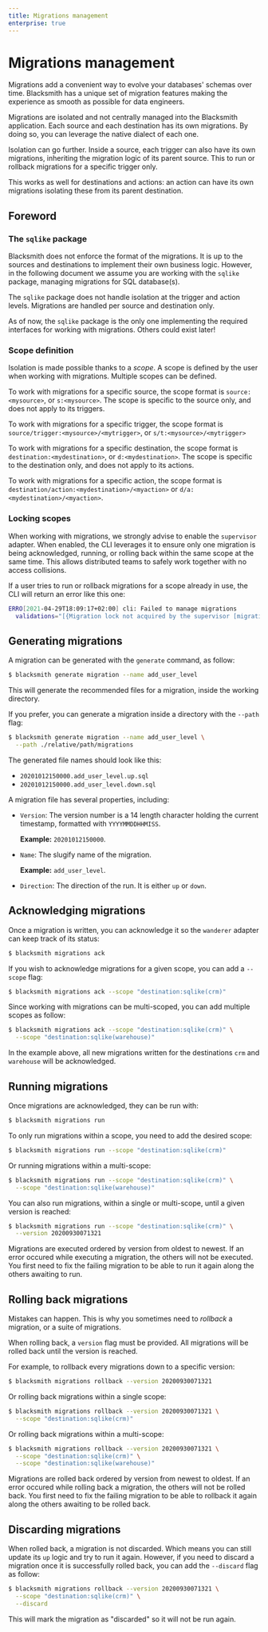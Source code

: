 ```yaml
---
title: Migrations management
enterprise: true
---
```


# Migrations management

Migrations add a convenient way to evolve your databases' schemas over time.
Blacksmith has a unique set of migration features making the experience as smooth
as possible for data engineers.

Migrations are isolated and not centrally managed into the Blacksmith application.
Each source and each destination has its own migrations. By doing so, you can
leverage the native dialect of each one.

Isolation can go further. Inside a source, each trigger can also have its own
migrations, inheriting the migration logic of its parent source. This to run or
rollback migrations for a specific trigger only.

This works as well for destinations and actions: an action can have its own
migrations isolating these from its parent destination.

## Foreword

### The `sqlike` package

Blacksmith does not enforce the format of the migrations. It is up to the sources
and destinations to implement their own business logic. However, in the following
document we assume you are working with the `sqlike` package, managing migrations
for SQL database(s).

The `sqlike` package does not handle isolation at the trigger and action levels.
Migrations are handled per source and destination only.

As of now, the `sqlike` package is the only one implementing the required interfaces
for working with migrations. Others could exist later!

### Scope definition

Isolation is made possible thanks to a *scope*. A scope is defined by the user
when working with migrations. Multiple scopes can be defined.

To work with migrations for a specific source, the scope format is
`source:<mysource>`, or `s:<mysource>`. The scope is specific to the source only,
and does not apply to its triggers.

To work with migrations for a specific trigger, the scope format is
`source/trigger:<mysource>/<mytrigger>`, or `s/t:<mysource>/<mytrigger>`

To work with migrations for a specific destination, the scope format is
`destination:<mydestination>`, or `d:<mydestination>`. The scope is specific to
the destination only, and does not apply to its actions.

To work with migrations for a specific action, the scope format is
`destination/action:<mydestination>/<myaction>` or `d/a:<mydestination>/<myaction>`.

### Locking scopes

When working with migrations, we strongly advise to enable the `supervisor` adapter.
When enabled, the CLI leverages it to ensure only one migration is being acknowledged,
running, or rolling back within the same scope at the same time. This allows
distributed teams to safely work together with no access collisions.

If a user tries to run or rollback migrations for a scope already in use, the CLI
will return an error like this one:
```bash
ERRO[2021-04-29T18:09:17+02:00] cli: Failed to manage migrations
  validations="[{Migration lock not acquired by the supervisor [migrations destination:warehouse]}]"

```

## Generating migrations

A migration can be generated with the `generate` command, as follow:
```bash
$ blacksmith generate migration --name add_user_level

```

This will generate the recommended files for a migration, inside the working
directory.

If you prefer, you can generate a migration inside a directory with the `--path`
flag:
```bash
$ blacksmith generate migration --name add_user_level \
  --path ./relative/path/migrations

```

The generated file names should look like this:
- `20201012150000.add_user_level.up.sql`
- `20201012150000.add_user_level.down.sql`

A migration file has several properties, including:
- `Version`: The version number is a 14 length character holding the current
  timestamp, formatted with `YYYYMMDDHHMISS`.
  
  **Example:** `20201012150000`.

- `Name`: The slugify name of the migration.

  **Example:** `add_user_level`.

- `Direction`: The direction of the run. It is either `up` or `down`.

## Acknowledging migrations

Once a migration is written, you can acknowledge it so the `wanderer` adapter can
keep track of its status:
```bash
$ blacksmith migrations ack

```

If you wish to acknowledge migrations for a given scope, you can add a `--scope`
flag:
```bash
$ blacksmith migrations ack --scope "destination:sqlike(crm)"

```

Since working with migrations can be multi-scoped, you can add multiple scopes
as follow:
```bash
$ blacksmith migrations ack --scope "destination:sqlike(crm)" \
  --scope "destination:sqlike(warehouse)"

```

In the example above, all new migrations written for the destinations `crm` and
`warehouse` will be acknowledged.

## Running migrations

Once migrations are acknowledged, they can be run with:
```bash
$ blacksmith migrations run

```

To only run migrations within a scope, you need to add the desired scope:
```bash
$ blacksmith migrations run --scope "destination:sqlike(crm)"

```

Or running migrations within a multi-scope:
```bash
$ blacksmith migrations run --scope "destination:sqlike(crm)" \
  --scope "destination:sqlike(warehouse)"

```

You can also run migrations, within a single or multi-scope, until a given version
is reached:
```bash
$ blacksmith migrations run --scope "destination:sqlike(crm)" \
  --version 20200930071321

```

Migrations are executed ordered by version from oldest to newest. If an error
occured while executing a migration, the others will not be executed. You first
need to fix the failing migration to be able to run it again along the others
awaiting to run.

## Rolling back migrations

Mistakes can happen. This is why you sometimes need to *rollback* a migration, or
a suite of migrations.

When rolling back, a `version` flag must be provided. All migrations will be
rolled back until the version is reached.

For example, to rollback every migrations down to a specific version:
```bash
$ blacksmith migrations rollback --version 20200930071321

```

Or rolling back migrations within a single scope:
```bash
$ blacksmith migrations rollback --version 20200930071321 \
  --scope "destination:sqlike(crm)"

```

Or rolling back migrations within a multi-scope:
```bash
$ blacksmith migrations rollback --version 20200930071321 \
  --scope "destination:sqlike(crm)" \
  --scope "destination:sqlike(warehouse)"

```

Migrations are rolled back ordered by version from newest to oldest. If an error
occured while rolling back a migration, the others will not be rolled back. You
first need to fix the failing migration to be able to rollback it again along the
others awaiting to be rolled back.

## Discarding migrations

When rolled back, a migration is not discarded. Which means you can still update
its `up` logic and try to run it again. However, if you need to discard a migration
once it is successfully rolled back, you can add the `--discard` flag as follow:
```bash
$ blacksmith migrations rollback --version 20200930071321 \
  --scope "destination:sqlike(crm)" \
  --discard

```

This will mark the migration as "discarded" so it will not be run again.
